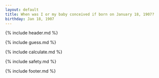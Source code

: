 ```yaml
---
layout: default
title: When was I or my baby conceived if born on January 18, 1907?
birthday: Jan 18, 1907
---
```


{% include header.md %}

{% include guess.md %}

{% include calculate.md %}

{% include safety.md %}

{% include footer.md %}



